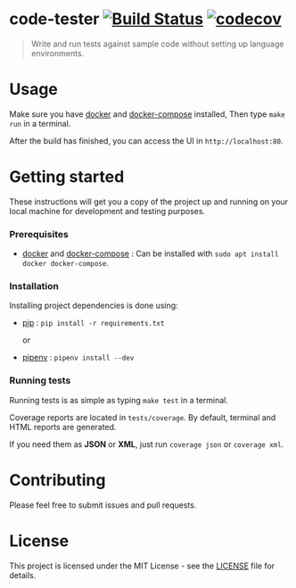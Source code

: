 # code-tester [![Build Status](https://travis-ci.org/soufyakoub/code-tester.svg?branch=master)](https://travis-ci.org/soufyakoub/code-tester) [![codecov](https://codecov.io/gh/soufyakoub/code-tester/branch/master/graph/badge.svg)](https://codecov.io/gh/soufyakoub/code-tester)

> Write and run tests against sample code without setting up language environments.

# Usage

Make sure you have [docker][docker] and [docker-compose][docker-compose] installed, Then type `make run` in a terminal.

After the build has finished, you can access the UI in `http://localhost:80`.

# Getting started

These instructions will get you a copy of the project up and running on your local machine for development and testing purposes.

### Prerequisites

- [docker][docker] and [docker-compose][docker-compose] : Can be installed with `sudo apt install docker docker-compose`.

### Installation

Installing project dependencies is done using:

- [pip][pip] : `pip install -r requirements.txt`

    or

- [pipenv][pipenv] : `pipenv install --dev`

### Running tests

Running tests is as simple as typing `make test` in a terminal.

Coverage reports are located in `tests/coverage`. By default, terminal and HTML reports are generated.

If you need them as **JSON** or **XML**, just run `coverage json` or `coverage xml`.

# Contributing

Please feel free to submit issues and pull requests.

# License

This project is licensed under the MIT License - see the [LICENSE](https://github.com/soufyakoub/code-tester/blob/master/LICENSE) file for details.

[docker]: https://www.docker.com/
[docker-compose]: https://docs.docker.com/compose/
[pip]: https://pypi.org/project/pip/
[pipenv]: https://pypi.org/project/pipenv/